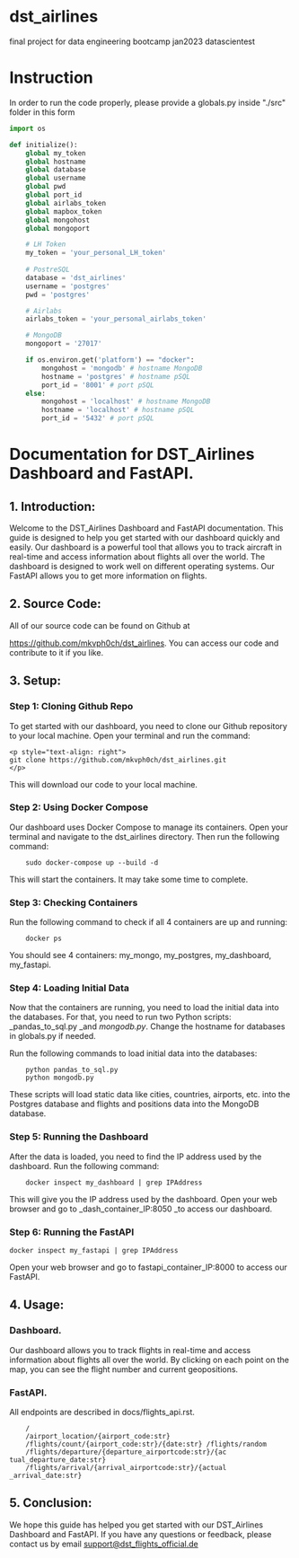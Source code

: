 # dst_airlines
final project for data engineering bootcamp jan2023 datascientest

# Instruction
In order to run the code properly, please provide a globals.py inside "./src" folder in this form

```py
import os

def initialize(): 
    global my_token
    global hostname
    global database
    global username
    global pwd
    global port_id
    global airlabs_token
    global mapbox_token
    global mongohost
    global mongoport

    # LH Token
    my_token = 'your_personal_LH_token' 
    
    # PostreSQL
    database = 'dst_airlines'
    username = 'postgres'
    pwd = 'postgres'

    # Airlabs
    airlabs_token = 'your_personal_airlabs_token'

    # MongoDB
    mongoport = '27017'

    if os.environ.get('platform') == "docker":
        mongohost = 'mongodb' # hostname MongoDB
        hostname = 'postgres' # hostname pSQL
        port_id = '8001' # port pSQL
    else:
        mongohost = 'localhost' # hostname MongoDB
        hostname = 'localhost' # hostname pSQL
        port_id = '5432' # port pSQL
```


# Documentation for DST_Airlines Dashboard and FastAPI. 


## 1. Introduction: 


Welcome to the DST_Airlines Dashboard and FastAPI documentation. This guide is designed to help you get started with our dashboard quickly and easily. Our dashboard is a powerful tool that allows you to track aircraft in real-time and access information about flights all over the world. The dashboard is designed to work well on different operating systems. Our FastAPI allows you to get more information on flights. 


## 2. Source Code: 


All of our source code can be found on Github at 


https://github.com/mkvph0ch/dst_airlines. You can access our code and contribute to it if you like. 


## 3. Setup: 


### Step 1: Cloning Github Repo 


To get started with our dashboard, you need to clone our Github repository to your local machine. Open your terminal and run the command: 


```
<p style="text-align: right">
git clone https://github.com/mkvph0ch/dst_airlines.git
</p>
```



This will download our code to your local machine. 


### Step 2: Using Docker Compose 


Our dashboard uses Docker Compose to manage its containers. Open your terminal and navigate to the dst_airlines directory. Then run the following command: 


```
    sudo docker-compose up --build -d 
```



This will start the containers. It may take some time to complete. 


### Step 3: Checking Containers 


Run the following command to check if all 4 containers are up and running:


```
    docker ps 
```



You should see 4 containers: my_mongo, my_postgres, my_dashboard, my_fastapi.


### Step 4: Loading Initial Data 

Now that the containers are running, you need to load the initial data into the databases. For that, you need to run two Python scripts: _pandas_to_sql.py _and _mongodb.py_. Change the hostname for databases in globals.py if needed.


Run the following commands to load initial data into the databases: 


```
    python pandas_to_sql.py 
    python mongodb.py 
```



These scripts will load static data like cities, countries, airports, etc. into the Postgres database and flights and positions data into the MongoDB database. 


### Step 5: Running the Dashboard 


After the data is loaded, you need to find the IP address used by the dashboard. Run the following command: 


```
    docker inspect my_dashboard | grep IPAddress 
```



This will give you the IP address used by the dashboard. Open your web browser and go to _dash_container_IP:8050 _to access our dashboard. 


### Step 6: Running the FastAPI 


`docker inspect my_fastapi | grep IPAddress `

Open your web browser and go to fastapi_container_IP:8000 to access our FastAPI.


## 4. Usage: 


### Dashboard. 


Our dashboard allows you to track flights in real-time and access information about flights all over the world. By clicking on each point on the map, you can see the flight number and current geopositions. 


### FastAPI. 


All endpoints are described in docs/flights_api.rst. 


```
    / 
    /airport_location/{airport_code:str} 
    /flights/count/{airport_code:str}/{date:str} /flights/random 
    /flights/departure/{departure_airportcode:str}/{ac tual_departure_date:str} 
    /flights/arrival/{arrival_airportcode:str}/{actual _arrival_date:str} 
```



## 5. Conclusion: 


We hope this guide has helped you get started with our DST_Airlines Dashboard and FastAPI. If you have any questions or feedback, please contact us by email <span style="text-decoration:underline;">support@dst_flights_official.de</span>

